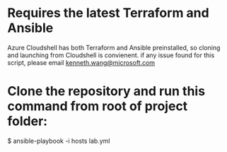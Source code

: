 # Requires the latest Terraform and Ansible
Azure Cloudshell has both Terraform and Ansible preinstalled, so cloning and launching from Cloudshell is convienent.
if any issue found for this script, please email kenneth.wang@microsoft.com
# Clone the repository and run this command from root of project folder:
$ ansible-playbook -i hosts lab.yml